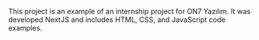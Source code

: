 This project is an example of an internship project for ON7 Yazılım. It was developed NextJS and includes HTML, CSS, and JavaScript code examples.